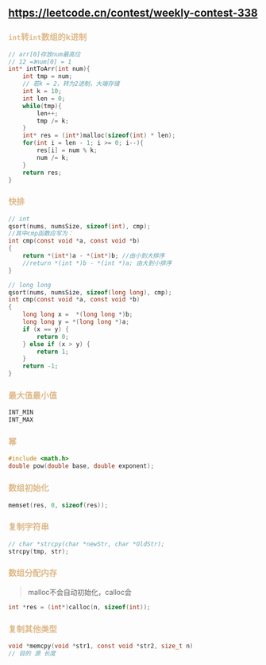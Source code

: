 ## https://leetcode.cn/contest/weekly-contest-338

### <font color='BurlyWood'>`int`转`int`数组的k进制</font>

```c
// arr[0]存放num最高位
// 12 =》num[0] = 1
int* intToArr(int num){
    int tmp = num;
    // 若k = 2，转为2进制，大端存储
    int k = 10;
    int len = 0;
    while(tmp){
        len++;
        tmp /= k;
    }
    int* res = (int*)malloc(sizeof(int) * len);
    for(int i = len - 1; i >= 0; i--){
        res[i] = num % k;
        num /= k;
    }
    return res;
}
```

### <font color='BurlyWood'>快排</font>

```c
// int
qsort(nums, numsSize, sizeof(int), cmp);
//其中cmp函数应写为：
int cmp(const void *a, const void *b)
{
    return *(int*)a - *(int*)b; //由小到大排序
    //return *(int *)b - *(int *)a; 由大到小排序
}
```

```c
// long long
qsort(nums, numsSize, sizeof(long long), cmp);
int cmp(const void *a, const void *b)
{
    long long x =  *(long long *)b;
    long long y = *(long long *)a;
    if (x == y) {
        return 0;
    } else if (x > y) {
        return 1;
    }
    return -1;
}
```

### <font color='BurlyWood'>最大值最小值</font>

```c
INT_MIN
INT_MAX
```

### <font color='BurlyWood'>幂</font>

```c
#include <math.h>
double pow(double base, double exponent);
```

### <font color='BurlyWood'>数组初始化</font>

```c
memset(res, 0, sizeof(res));
```

### <font color='BurlyWood'>复制字符串</font>

```c
// char *strcpy(char *newStr, char *OldStr);
strcpy(tmp, str);
```

### <font color='BurlyWood'>数组分配内存</font>

>   malloc不会自动初始化，calloc会

```c
int *res = (int*)calloc(n, sizeof(int));
```

### <font color='BurlyWood'>复制其他类型</font>

```c
void *memcpy(void *str1, const void *str2, size_t n)
// 目的 源 长度
```

